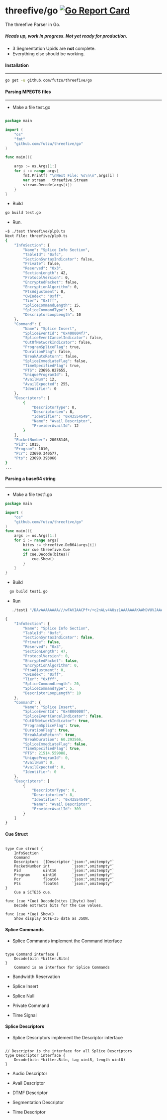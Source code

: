 # threefive/go	 [![Go Report Card](https://goreportcard.com/badge/github.com/FUTZU/threefive)](https://goreportcard.com/report/github.com/FUTZU/threefive)
		
The threefive Parser in Go.

##### Heads up, work in progress. Not yet ready for production.

*  3 Segmentation Upids are __not__ complete. 
*  Everything else should be working. 

#### Installation
---
```sh
go get -u github.com/futzu/threefive/go
```

#### Parsing MPEGTS files 
---

* Make a file test.go

```go

package main

import (
	"os"
	"fmt"
	"github.com/futzu/threefive/go"
)

func main(){

	args := os.Args[1:]
	for i := range args{
		fmt.Printf( "\nNext File: %s\n\n",args[i] )
		var stream   threefive.Stream
		stream.Decode(args[i])
	}
}     
```
*  Build
```sh 
go build test.go
```
*  Run.
```sh	
~$ ./test threefive/plp0.ts
Next File: threefive/plp0.ts
{
    "InfoSection": {
        "Name": "Splice Info Section",
        "TableId": "0xfc",
        "SectionSyntaxIndicator": false,
        "Private": false,
        "Reserved": "0x3",
        "SectionLength": 42,
        "ProtocolVersion": 0,
        "EncryptedPacket": false,
        "EncryptionAlgorithm": 0,
        "PtsAdjustment": 0,
        "CwIndex": "0xff",
        "Tier": "0xfff",
        "SpliceCommandLength": 15,
        "SpliceCommandType": 5,
        "DescriptorLoopLength": 10
    },
    "Command": {
        "Name": "Splice Insert",
        "SpliceEventId": "0x400004f7",
        "SpliceEventCancelIndicator": false,
        "OutOfNetworkIndicator": false,
        "ProgramSpliceFlag": true,
        "DurationFlag": false,
        "BreakAutoReturn": false,
        "SpliceImmediateFlag": false,
        "TimeSpecifiedFlag": true,
        "PTS": 23696.827655,
        "UniqueProgramId": 1,
        "AvailNum": 12,
        "AvailExpected": 255,
        "Identifier": 0
    },
    "Descriptors": [
        {
            "DescriptorType": 0,
            "DescriptorLen": 8,
            "Identifier": "0x43554549",
            "Name": "Avail Descriptor",
            "ProviderAvailId": 12
        }
    ],
    "PacketNumber": 20038146,
    "Pid": 1015,
    "Program": 1010,
    "Pcr": 23690.340577,
    "Pts": 23690.393066
}
...

``` 	

#### Parsing a base64 string
---

* Make a file test1.go

```go
package main

import (
    "os"
	"github.com/futzu/threefive/go"
)
func main(){
	args := os.Args[1:]
	for i := range args{
        bites := threefive.DeB64(args[i])
        var cue threefive.Cue
        if cue.Decode(bites){
            cue.Show()
        }
    }
}
```  
* Build
```sh
  go build test1.go 
```
* Run
```js
   ./test1 "/DAvAAAAAAAA///wFAVIAACPf+/+c2nALv4AUsz1AAAAAAAKAAhDVUVJAAABNWLbowo="

{
    "InfoSection": {
        "Name": "Splice Info Section",
        "TableId": "0xfc",
        "SectionSyntaxIndicator": false,
        "Private": false,
        "Reserved": "0x3",
        "SectionLength": 47,
        "ProtocolVersion": 0,
        "EncryptedPacket": false,
        "EncryptionAlgorithm": 0,
        "PtsAdjustment": 0,
        "CwIndex": "0xff",
        "Tier": "0xfff",
        "SpliceCommandLength": 20,
        "SpliceCommandType": 5,
        "DescriptorLoopLength": 10
    },
    "Command": {
        "Name": "Splice Insert",
        "SpliceEventId": "0x4800008f",
        "SpliceEventCancelIndicator": false,
        "OutOfNetworkIndicator": true,
        "ProgramSpliceFlag": true,
        "DurationFlag": true,
        "BreakAutoReturn": true,
        "BreakDuration": 60.293566,
        "SpliceImmediateFlag": false,
        "TimeSpecifiedFlag": true,
        "PTS": 21514.559088,
        "UniqueProgramId": 0,
        "AvailNum": 0,
        "AvailExpected": 0,
        "Identifier": 0
    },
    "Descriptors": [
        {
            "DescriptorType": 0,
            "DescriptorLen": 8,
            "Identifier": "0x43554549",
            "Name": "Avail Descriptor",
            "ProviderAvailId": 309
        }
    ]
}
```
#### Cue Struct
```golang

type Cue struct {
	InfoSection
	Command
	Descriptors  []Descriptor `json:",omitempty"`
	PacketNumber int          `json:",omitempty"`
	Pid          uint16       `json:",omitempty"`
	Program      uint16       `json:",omitempty"`
	Pcr          float64      `json:",omitempty"`
	Pts          float64      `json:",omitempty"`
}
    Cue a SCTE35 cue.

func (cue *Cue) Decode(bites []byte) bool
    Decode extracts bits for the Cue values.

func (cue *Cue) Show()
    Show display SCTE-35 data as JSON.

```
#### Splice Commands

* Splice Commands implement the Command interface
```golang

type Command interface {
	Decode(bitn *bitter.Bitn)
}
    Command is an interface for Splice Commands
```
* Bandwidth Reservation

* Splice Insert

* Splice Null

* Private Command

* Time Signal

#### Splice Descriptors

* Splice Descriptors implement the Descriptor interface
```golang

// Descriptor is the interface for all Splice Descriptors
type Descriptor interface {
	Decode(bitn *bitter.Bitn, tag uint8, length uint8)
}
```

* Audio Descriptor

* Avail Descriptor

* DTMF Descriptor

* Segmentation Descriptor

* Time Descriptor 
